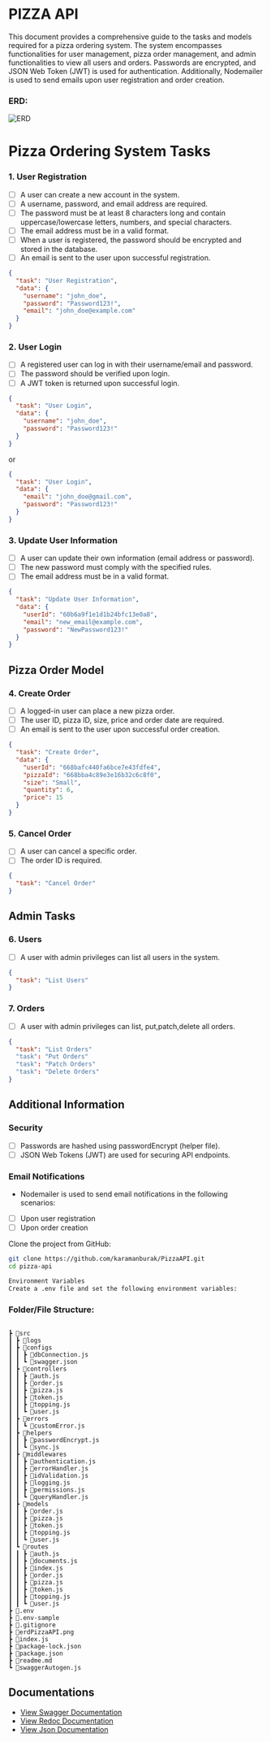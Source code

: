 # PIZZA API

This document provides a comprehensive guide to the tasks and models required for a pizza ordering system. The system encompasses functionalities for user management, pizza order management, and admin functionalities to view all users and orders. Passwords are encrypted, and JSON Web Token (JWT) is used for authentication. Additionally, Nodemailer is used to send emails upon user registration and order creation.

### ERD:

![ERD](./erdPizzaAPI.png)

# Pizza Ordering System Tasks

### 1. User Registration

- [ ] A user can create a new account in the system.
- [ ] A username, password, and email address are required.
- [ ] The password must be at least 8 characters long and contain uppercase/lowercase letters, numbers, and special characters.
- [ ] The email address must be in a valid format.
- [ ] When a user is registered, the password should be encrypted and stored in the database.
- [ ] An email is sent to the user upon successful registration.

```json
{
  "task": "User Registration",
  "data": {
    "username": "john_doe",
    "password": "Password123!",
    "email": "john_doe@example.com"
  }
}
```

### 2. User Login

- [ ] A registered user can log in with their username/email and password.
- [ ] The password should be verified upon login.
- [ ] A JWT token is returned upon successful login.

```json
{
  "task": "User Login",
  "data": {
    "username": "john_doe",
    "password": "Password123!"
  }
}
```

or

```json
{
  "task": "User Login",
  "data": {
    "email": "john_doe@gmail.com",
    "password": "Password123!"
  }
}
```

### 3. Update User Information

- [ ] A user can update their own information (email address or password).
- [ ] The new password must comply with the specified rules.
- [ ] The email address must be in a valid format.

```json
{
  "task": "Update User Information",
  "data": {
    "userId": "60b6a9f1e1d1b24bfc13e0a8",
    "email": "new_email@example.com",
    "password": "NewPassword123!"
  }
}
```

## Pizza Order Model

### 4. Create Order

- [ ] A logged-in user can place a new pizza order.
- [ ] The user ID, pizza ID, size, price and order date are required.
- [ ] An email is sent to the user upon successful order creation.

```json
{
  "task": "Create Order",
  "data": {
    "userId": "668bafc440fa6bce7e43fdfe4",
    "pizzaId": "668bba4c89e3e16b32c6c8f0",
    "size": "Small",
    "quantity": 6,
    "price": 15
  }
}
```

### 5. Cancel Order

- [ ] A user can cancel a specific order.
- [ ] The order ID is required.

```json
{
  "task": "Cancel Order"
}
```

## Admin Tasks

### 6. Users

- [ ] A user with admin privileges can list all users in the system.

```json
{
  "task": "List Users"
}
```

### 7. Orders

- [ ] A user with admin privileges can list, put,patch,delete all orders.

```json
{
  "task": "List Orders"
  "task": "Put Orders"
  "task": "Patch Orders"
  "task": "Delete Orders"
}
```

## Additional Information

### Security

- [ ] Passwords are hashed using passwordEncrypt (helper file).
- [ ] JSON Web Tokens (JWT) are used for securing API endpoints.

### Email Notifications

- Nodemailer is used to send email notifications in the following scenarios:
- [ ] Upon user registration
- [ ] Upon order creation

Clone the project from GitHub:

```bash
git clone https://github.com/karamanburak/PizzaAPI.git
cd pizza-api

Environment Variables
Create a .env file and set the following environment variables:

```

### Folder/File Structure:

```

┣ 📂src
┃ ┣ 📂logs
┃ ┣ 📂configs
┃ ┃ ┣ 📜dbConnection.js
┃ ┃ ┗ 📜swagger.json
┃ ┣ 📂controllers
┃ ┃ ┣ 📜auth.js
┃ ┃ ┣ 📜order.js
┃ ┃ ┣ 📜pizza.js
┃ ┃ ┣ 📜token.js
┃ ┃ ┣ 📜topping.js
┃ ┃ ┗ 📜user.js
┃ ┣ 📂errors
┃ ┃ ┗ 📜customError.js
┃ ┣ 📂helpers
┃ ┃ ┣ 📜passwordEncrypt.js
┃ ┃ ┗ 📜sync.js
┃ ┣ 📂middlewares
┃ ┃ ┣ 📜authentication.js
┃ ┃ ┣ 📜errorHandler.js
┃ ┃ ┣ 📜idValidation.js
┃ ┃ ┣ 📜logging.js
┃ ┃ ┣ 📜permissions.js
┃ ┃ ┗ 📜queryHandler.js
┃ ┣ 📂models
┃ ┃ ┣ 📜order.js
┃ ┃ ┣ 📜pizza.js
┃ ┃ ┣ 📜token.js
┃ ┃ ┣ 📜topping.js
┃ ┃ ┗ 📜user.js
┃ ┗ 📂routes
┃ ┃ ┣ 📜auth.js
┃ ┃ ┣ 📜documents.js
┃ ┃ ┣ 📜index.js
┃ ┃ ┣ 📜order.js
┃ ┃ ┣ 📜pizza.js
┃ ┃ ┣ 📜token.js
┃ ┃ ┣ 📜topping.js
┃ ┃ ┗ 📜user.js
┣ 📜.env
┣ 📜.env-sample
┣ 📜.gitignore
┣ 📜erdPizzaAPI.png
┣ 📜index.js
┣ 📜package-lock.json
┣ 📜package.json
┣ 📜readme.md
┗ 📜swaggerAutogen.js

```

## Documentations

- [View Swagger Documentation](https://pizza-api-ckp4.onrender.com/documents/swagger/)
- [View Redoc Documentation](https://pizza-api-ckp4.onrender.com/documents/redoc)
- [View Json Documentation](https://pizza-api-ckp4.onrender.com/documents/json)
